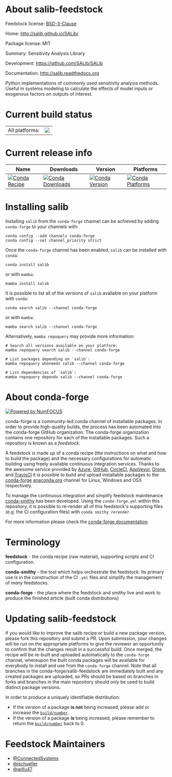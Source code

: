 About salib-feedstock
=====================

Feedstock license: [BSD-3-Clause](https://github.com/conda-forge/salib-feedstock/blob/main/LICENSE.txt)

Home: http://salib.github.io/SALib/

Package license: MIT

Summary: Sensitivity Analysis Library

Development: https://github.com/SALib/SALib

Documentation: http://salib.readthedocs.org

Python implementations of commonly used sensitivity analysis methods.
Useful in systems modeling to calculate the effects of model inputs or
exogenous factors on outputs of interest.


Current build status
====================


<table><tr><td>All platforms:</td>
    <td>
      <a href="https://dev.azure.com/conda-forge/feedstock-builds/_build/latest?definitionId=4329&branchName=main">
        <img src="https://dev.azure.com/conda-forge/feedstock-builds/_apis/build/status/salib-feedstock?branchName=main">
      </a>
    </td>
  </tr>
</table>

Current release info
====================

| Name | Downloads | Version | Platforms |
| --- | --- | --- | --- |
| [![Conda Recipe](https://img.shields.io/badge/recipe-salib-green.svg)](https://anaconda.org/conda-forge/salib) | [![Conda Downloads](https://img.shields.io/conda/dn/conda-forge/salib.svg)](https://anaconda.org/conda-forge/salib) | [![Conda Version](https://img.shields.io/conda/vn/conda-forge/salib.svg)](https://anaconda.org/conda-forge/salib) | [![Conda Platforms](https://img.shields.io/conda/pn/conda-forge/salib.svg)](https://anaconda.org/conda-forge/salib) |

Installing salib
================

Installing `salib` from the `conda-forge` channel can be achieved by adding `conda-forge` to your channels with:

```
conda config --add channels conda-forge
conda config --set channel_priority strict
```

Once the `conda-forge` channel has been enabled, `salib` can be installed with `conda`:

```
conda install salib
```

or with `mamba`:

```
mamba install salib
```

It is possible to list all of the versions of `salib` available on your platform with `conda`:

```
conda search salib --channel conda-forge
```

or with `mamba`:

```
mamba search salib --channel conda-forge
```

Alternatively, `mamba repoquery` may provide more information:

```
# Search all versions available on your platform:
mamba repoquery search salib --channel conda-forge

# List packages depending on `salib`:
mamba repoquery whoneeds salib --channel conda-forge

# List dependencies of `salib`:
mamba repoquery depends salib --channel conda-forge
```


About conda-forge
=================

[![Powered by
NumFOCUS](https://img.shields.io/badge/powered%20by-NumFOCUS-orange.svg?style=flat&colorA=E1523D&colorB=007D8A)](https://numfocus.org)

conda-forge is a community-led conda channel of installable packages.
In order to provide high-quality builds, the process has been automated into the
conda-forge GitHub organization. The conda-forge organization contains one repository
for each of the installable packages. Such a repository is known as a *feedstock*.

A feedstock is made up of a conda recipe (the instructions on what and how to build
the package) and the necessary configurations for automatic building using freely
available continuous integration services. Thanks to the awesome service provided by
[Azure](https://azure.microsoft.com/en-us/services/devops/), [GitHub](https://github.com/),
[CircleCI](https://circleci.com/), [AppVeyor](https://www.appveyor.com/),
[Drone](https://cloud.drone.io/welcome), and [TravisCI](https://travis-ci.com/)
it is possible to build and upload installable packages to the
[conda-forge](https://anaconda.org/conda-forge) [anaconda.org](https://anaconda.org/)
channel for Linux, Windows and OSX respectively.

To manage the continuous integration and simplify feedstock maintenance
[conda-smithy](https://github.com/conda-forge/conda-smithy) has been developed.
Using the ``conda-forge.yml`` within this repository, it is possible to re-render all of
this feedstock's supporting files (e.g. the CI configuration files) with ``conda smithy rerender``.

For more information please check the [conda-forge documentation](https://conda-forge.org/docs/).

Terminology
===========

**feedstock** - the conda recipe (raw material), supporting scripts and CI configuration.

**conda-smithy** - the tool which helps orchestrate the feedstock.
                   Its primary use is in the construction of the CI ``.yml`` files
                   and simplify the management of *many* feedstocks.

**conda-forge** - the place where the feedstock and smithy live and work to
                  produce the finished article (built conda distributions)


Updating salib-feedstock
========================

If you would like to improve the salib recipe or build a new
package version, please fork this repository and submit a PR. Upon submission,
your changes will be run on the appropriate platforms to give the reviewer an
opportunity to confirm that the changes result in a successful build. Once
merged, the recipe will be re-built and uploaded automatically to the
`conda-forge` channel, whereupon the built conda packages will be available for
everybody to install and use from the `conda-forge` channel.
Note that all branches in the conda-forge/salib-feedstock are
immediately built and any created packages are uploaded, so PRs should be based
on branches in forks and branches in the main repository should only be used to
build distinct package versions.

In order to produce a uniquely identifiable distribution:
 * If the version of a package **is not** being increased, please add or increase
   the [``build/number``](https://docs.conda.io/projects/conda-build/en/latest/resources/define-metadata.html#build-number-and-string).
 * If the version of a package **is** being increased, please remember to return
   the [``build/number``](https://docs.conda.io/projects/conda-build/en/latest/resources/define-metadata.html#build-number-and-string)
   back to 0.

Feedstock Maintainers
=====================

* [@ConnectedSystems](https://github.com/ConnectedSystems/)
* [@jschueller](https://github.com/jschueller/)
* [@willu47](https://github.com/willu47/)


